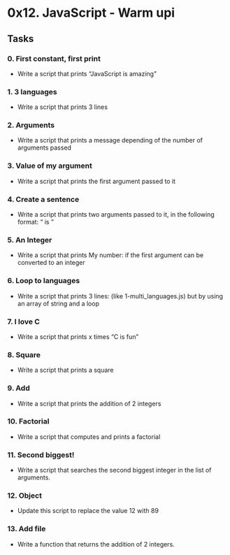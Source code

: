 # 0x12. JavaScript - Warm upi


## Tasks

### 0. First constant, first print
* Write a script that prints “JavaScript is amazing”

### 1. 3 languages
* Write a script that prints 3 lines

### 2. Arguments
* Write a script that prints a message depending of the number of arguments passed

### 3. Value of my argument
* Write a script that prints the first argument passed to it

### 4. Create a sentence
* Write a script that prints two arguments passed to it, in the following format: “ is ”

### 5. An Integer
* Write a script that prints My number: <first argument converted in integer> if the first argument can be converted to an integer

### 6. Loop to languages
* Write a script that prints 3 lines: (like 1-multi_languages.js) but by using an array of string and a loop

### 7. I love C
* Write a script that prints x times “C is fun”

### 8. Square
* Write a script that prints a square

### 9. Add
* Write a script that prints the addition of 2 integers

### 10. Factorial
* Write a script that computes and prints a factorial

### 11. Second biggest!
* Write a script that searches the second biggest integer in the list of arguments.

### 12. Object
* Update this script to replace the value 12 with 89

### 13. Add file
* Write a function that returns the addition of 2 integers.

